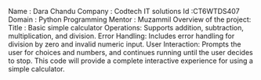 Name : Dara Chandu
Company : Codtech IT solutions
Id :CT6WTDS407
Domain : Python Programming 
Mentor : Muzammil
Overview of the project:
Title : Basic simple calculator 
Operations: Supports addition, subtraction, multiplication, and division.
Error Handling: Includes error handling for division by zero and invalid numeric input.
User Interaction: Prompts the user for choices and numbers, and continues running until the user decides to stop.
This code will provide a complete interactive experience for using a simple calculator.
